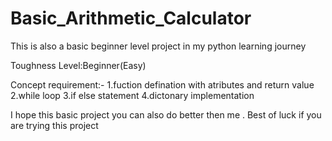 # Basic_Arithmetic_Calculator
This is also a basic beginner level project in my python learning journey

Toughness Level:Beginner(Easy)

Concept requirement:-
1.fuction defination with atributes and return value
2.while loop
3.if else statement
4.dictonary implementation

I hope this basic project you can also do better then me .
Best of luck if you are trying this project
